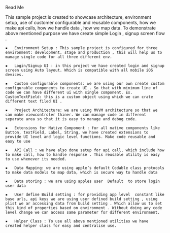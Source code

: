 Read Me 


This sample project is created to showcase architecture, environment setup, use of customer configurable and reusable components, how we make api calls, how we handle data , how we map data.  To demonstrate above mentioned purpose we have create simple Login , signup screen flow .

	▪	Environment Setup : This sample project is configured for three environment: development, stage and production , this will help us to manage single code for all three different env.  

	▪	Login/Signup UI : in this project we have created login and signup screen using Auto layout. Which is compatible with all mobile iOS devices.

	▪	Custom configurable components: we are using our own create custom configurable components to create UI . So that with minimum line of code we can have different ui with single component. Ex. CustomTextField: this is a custom object using which we can crate different text filed UI .

	▪	Project Architecture: we are using MVVM architecture so that we can make viewcontroler thiner. We can manage code in different separate area so that it is easy to manage and debug code.

	▪	Extensions for Native Component : for all native components like Button, textField, Label, String, we have created extensions to provide UI level and logic level functions. Make code reusable and easy to use 
 
	▪	API Call : we have also done setup for api call, which include how to make call, how to handle response . This reusable utility is easy to use whenever its needed.

	▪	Data Mapping: we are using apple’s default Codable class protocols to make data models to map data, which is secure way to handle data 

	▪	Data storing : we are using apples user  Default  to store login user data 

	▪	User define Build setting : for providing app level  constant like base urls, api keys we are using user defined build setting , using plist we ar accessing data from build setting . Which allow us to set this kind of properties based on environment . Without doing any code level change we can access same parameter for different environment.

	▪	Helper Class : To use all above mentioned utilities we have created helper class for easy and centralise use. 
